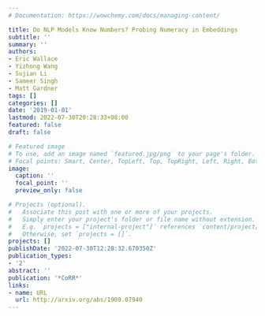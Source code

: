 ```yaml
---
# Documentation: https://wowchemy.com/docs/managing-content/

title: Do NLP Models Know Numbers? Probing Numeracy in Embeddings
subtitle: ''
summary: ''
authors:
- Eric Wallace
- Yizhong Wang
- Sujian Li
- Sameer Singh
- Matt Gardner
tags: []
categories: []
date: '2019-01-01'
lastmod: 2022-07-30T20:28:33+08:00
featured: false
draft: false

# Featured image
# To use, add an image named `featured.jpg/png` to your page's folder.
# Focal points: Smart, Center, TopLeft, Top, TopRight, Left, Right, BottomLeft, Bottom, BottomRight.
image:
  caption: ''
  focal_point: ''
  preview_only: false

# Projects (optional).
#   Associate this post with one or more of your projects.
#   Simply enter your project's folder or file name without extension.
#   E.g. `projects = ["internal-project"]` references `content/project/deep-learning/index.md`.
#   Otherwise, set `projects = []`.
projects: []
publishDate: '2022-07-30T12:28:32.670350Z'
publication_types:
- '2'
abstract: ''
publication: '*CoRR*'
links:
- name: URL
  url: http://arxiv.org/abs/1909.07940
---
```


